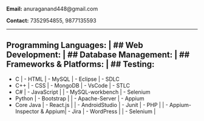 <div class="container">
  <div class="row">
    <div class="col-md-8">
      <p><strong>Email:</strong> anuraganand448@gmail.com</p>
      <p><strong>Contact:</strong> 7352954855, 9877135593</p>
    </div>
  </div>
</div>



  <hr>

## Programming Languages:   | ## Web Development:      | ## Database Management: | ## Frameworks & Platforms: | ## Testing:
- C                         | - HTML                   | - MySQL                | - Eclipse                  | - SDLC
- C++                       | - CSS                    | - MongoDB              | - VsCode                   | - STLC
- C#                        | - JavaScript             |                        | - MySQL-workbench          | - Selenium
- Python                    | - Bootstrap              |                        | - Apache-Server            | - Appium
- Core Java                 | - React.js               |                        | - AndroidStudio            | - Junit
                            | - PHP                    |                        | - Appium-Inspector & Appium| - Jira
                            | - WordPress              |                        | - Selenium                 |
